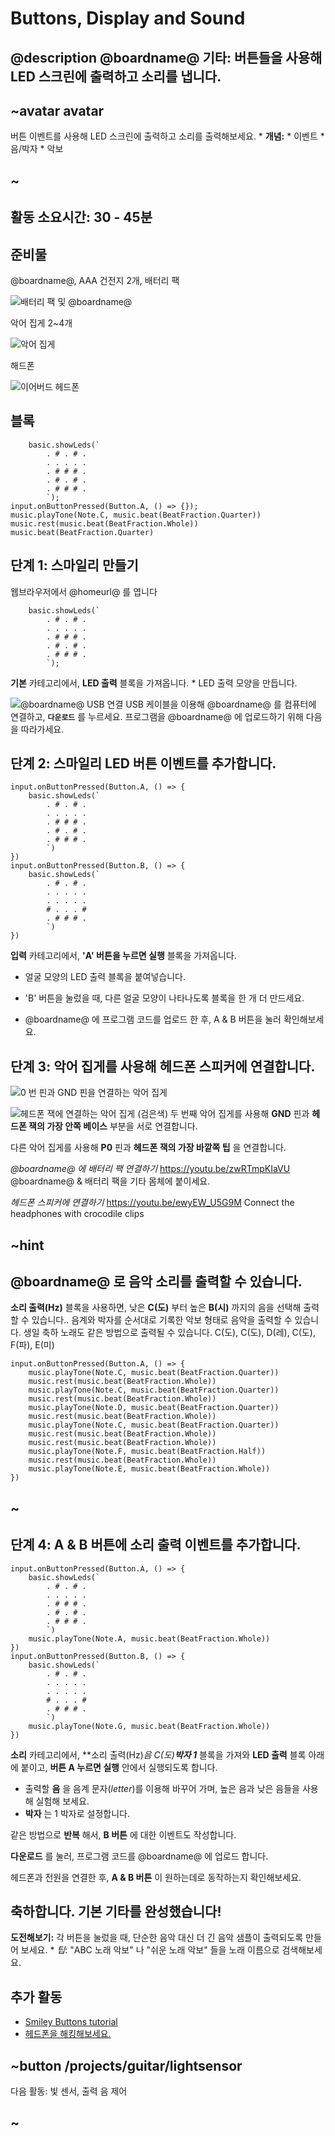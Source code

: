 # Buttons, Display and Sound

## @description @boardname@ 기타: 버튼들을 사용해 LED 스크린에 출력하고 소리를 냅니다.

## ~avatar avatar

버튼 이벤트를 사용해 LED 스크린에 출력하고 소리를 출력해보세요. * **개념:** * 이벤트 * 음/박자 * 악보

## ~

## 활동 소요시간: 30 - 45분

## 준비물

@boardname@, AAA 건전지 2개, 배터리 팩

![배터리 팩 및 @boardname@](/static/mb/projects/guitar/microbit.jpg)

악어 집게 2~4개

![악어 집게](/static/mb/projects/guitar/crocclips.jpg)

해드폰

![이어버드 헤드폰](/static/mb/projects/guitar/headphones.jpg)

## 블록

```cards
    basic.showLeds(`
        . # . # .
        . . . . .
        . # # # .
        . # . # .
        . # # # .
        `);
input.onButtonPressed(Button.A, () => {});
music.playTone(Note.C, music.beat(BeatFraction.Quarter))
music.rest(music.beat(BeatFraction.Whole))
music.beat(BeatFraction.Quarter)
```

## 단계 1: 스마일리 만들기

웹브라우저에서 @homeurl@ 를 엽니다

```blocks
    basic.showLeds(`
        . # . # .
        . . . . .
        . # # # .
        . # . # .
        . # # # .
        `);
```

**기본** 카테고리에서, **LED 출력** 블록을 가져옵니다. * LED 출력 모양을 만듭니다.

![@boardname@ USB 연결](/static/mb/projects/guitar/connectmicrobit.jpg) USB 케이블을 이용해 @boardname@ 를 컴퓨터에 연결하고, **`다운로드`** 를 누르세요. 프로그램을 @boardname@ 에 업로드하기 위해 다음을 따라가세요.

## 단계 2: 스마일리 LED 버튼 이벤트를 추가합니다.

```blocks
input.onButtonPressed(Button.A, () => {
    basic.showLeds(`
        . # . # .
        . . . . .
        . # # # .
        . # . # .
        . # # # .
        `)
})
input.onButtonPressed(Button.B, () => {
    basic.showLeds(`
        . # . # .
        . . . . .
        . . . . .
        # . . . #
        . # # # .
        `)
})
```

**입력** 카테고리에서, **'A' 버튼을 누르면 실행** 블록을 가져옵니다.

* 얼굴 모양의 LED 출력 블록을 붙여넣습니다.

* 'B' 버튼을 눌렀을 때, 다른 얼굴 모양이 나타나도록 블록을 한 개 더 만드세요.

* @boardname@ 에 프로그램 코드를 업로드 한 후, A & B 버튼을 눌러 확인해보세요.

## 단계 3: 악어 집게를 사용해 헤드폰 스피커에 연결합니다.

![0 번 핀과 GND 핀을 연결하는 악어 집게](/static/mb/projects/guitar/crocclipintoboard.jpg)

![헤드폰 잭에 연결하는 악어 집게](/static/mb/projects/guitar/jacktocrocs.jpg) (검은색) 두 번째 악어 집게를 사용해 **GND** 핀과 **헤드폰 잭의 가장 안쪽 베이스** 부분을 서로 연결합니다.

다른 악어 집게를 사용해 **P0** 핀과 **헤드폰 잭의 가장 바깥쪽 팁** 을 연결합니다.

*@boardname@ 에 배터리 팩 연결하기* https://youtu.be/zwRTmpKIaVU @boardname@ & 배터리 팩을 기타 몸체에 붙이세요.

*헤드폰 스피커에 연결하기* https://youtu.be/ewyEW_U5G9M Connect the headphones with crocodile clips

## ~hint

## @boardname@ 로 음악 소리를 출력할 수 있습니다.

**소리 출력(Hz)** 블록을 사용하면, 낮은 **C(도)** 부터 높은 **B(시)** 까지의 음을 선택해 출력할 수 있습니다.. 음계와 박자를 순서대로 기록한 악보 형태로 음악을 출력할 수 있습니다. 생일 축하 노래도 같은 방법으로 출력될 수 있습니다. C(도), C(도), D(레), C(도), F(파), E(미)

```blocks
input.onButtonPressed(Button.A, () => {
    music.playTone(Note.C, music.beat(BeatFraction.Quarter))
    music.rest(music.beat(BeatFraction.Whole))
    music.playTone(Note.C, music.beat(BeatFraction.Quarter))
    music.rest(music.beat(BeatFraction.Whole))
    music.playTone(Note.D, music.beat(BeatFraction.Quarter))
    music.rest(music.beat(BeatFraction.Whole))
    music.playTone(Note.C, music.beat(BeatFraction.Quarter))
    music.rest(music.beat(BeatFraction.Whole))
    music.rest(music.beat(BeatFraction.Whole))
    music.playTone(Note.F, music.beat(BeatFraction.Half))
    music.rest(music.beat(BeatFraction.Whole))
    music.playTone(Note.E, music.beat(BeatFraction.Whole))
})
```

## ~

## 단계 4: A & B 버튼에 소리 출력 이벤트를 추가합니다.

```blocks
input.onButtonPressed(Button.A, () => {
    basic.showLeds(`
        . # . # .
        . . . . .
        . # # # .
        . # . # .
        . # # # .
        `)
    music.playTone(Note.A, music.beat(BeatFraction.Whole))
})
input.onButtonPressed(Button.B, () => {
    basic.showLeds(`
        . # . # .
        . . . . .
        . . . . .
        # . . . #
        . # # # .
        `)
    music.playTone(Note.G, music.beat(BeatFraction.Whole))
})
```

**소리** 카테고리에서, **소리 출력(Hz)*음 C(도)**박자 1*** 블록을 가져와 **LED 출력** 블록 아래에 붙이고, **버튼 A 누르면 실행** 안에서 실행되도록 합니다.

* 출력할 **음** 을 음계 문자(*letter*)를 이용해 바꾸어 가며, 높은 음과 낮은 음들을 사용해 실험해 보세요.
* **박자** 는 1 박자로 설정합니다.

같은 방법으로 **반복** 해서, **B 버튼** 에 대한 이벤트도 작성합니다.

**다운로드** 를 눌러, 프로그램 코드를 @boardname@ 에 업로드 합니다.

헤드폰과 전원을 연결한 후, **A & B 버튼** 이 원하는데로 동작하는지 확인해보세요.

## 축하합니다. 기본 기타를 완성했습니다!

**도전해보기:** 각 버튼을 눌렀을 때, 단순한 음악 대신 더 긴 음악 샘플이 출력되도록 만들어 보세요. * *팁*: "ABC 노래 악보" 나 "쉬운 노래 악보" 들을 노래 이름으로 검색해보세요.

## 추가 활동

* [Smiley Buttons tutorial](/projects/smiley-buttons)
* [헤드폰을 해킹해보세요.](/projects/hack-your-headphones)

## ~button /projects/guitar/lightsensor

다음 활동: 빛 센서, 출력 음 제어

## ~